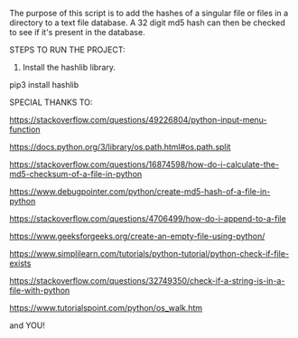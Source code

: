 The purpose of this script is to add the hashes of a singular file or files in a directory to a text file database.
A 32 digit md5 hash can then be checked to see if it's present in the database.

STEPS TO RUN THE PROJECT:

1. Install the hashlib library.

pip3 install hashlib



SPECIAL THANKS TO:

https://stackoverflow.com/questions/49226804/python-input-menu-function

https://docs.python.org/3/library/os.path.html#os.path.split 

https://stackoverflow.com/questions/16874598/how-do-i-calculate-the-md5-checksum-of-a-file-in-python

https://www.debugpointer.com/python/create-md5-hash-of-a-file-in-python

https://stackoverflow.com/questions/4706499/how-do-i-append-to-a-file

https://www.geeksforgeeks.org/create-an-empty-file-using-python/

https://www.simplilearn.com/tutorials/python-tutorial/python-check-if-file-exists

https://stackoverflow.com/questions/32749350/check-if-a-string-is-in-a-file-with-python

https://www.tutorialspoint.com/python/os_walk.htm

and YOU!
